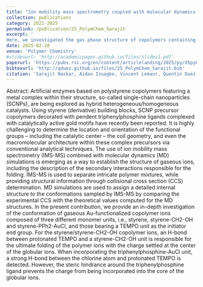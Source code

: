 ```yaml
---
title: "Ion mobility mass spectrometry coupled with molecular dynamics simulations: in-depth structural analysis of polystyrene-based Au-containing copolymers"
collection: publications
category: 2021-2025
permalink: /publication/25_PolymChem_Sarajit
excerpt: '
Here, we investigated the gas phase structure of copolymers containing styrene, stryene alcohol and styrene-PPh2-AuCl moities.'
date: 2025-02-28
venue: 'Polymer Chemistry'
#slidesurl: 'http://academicpages.github.io/files/slides1.pdf'
paperurl: 'https://pubs.rsc.org/en/content/articlelanding/2025/py/d5py00194c'
bibtexurl: 'http://qduez.github.io/files/25_PolymChem_Sarajit.bib'
citation: 'Sarajit Naskar, Aidan Izuagbe, Vincent Lemaur, Quentin Duez, Andrea Minoia, Julien De Winter, Stephen J. Blanksby, Jérôme Cornil, Christopher Barner-Kowollik, and Pascal Gerbaux. (2025). &quot; Ion mobility mass spectrometry coupled with molecular dynamics simulations: in-depth structural analysis of polystyrene-based Au-containing copolymers.&quot; <i>Polymer Chemistry</i>. 16(18), 2143–2153.'
---
```


Abstract:
Artificial enzymes based on polystyrene copolymers featuring a metal complex within their structure, so-called single-chain nanoparticles (SCNPs), are being explored as hybrid heterogeneous/homogeneous catalysts. Using styrene (derivative) building blocks, SCNP precursor copolymers decorated with pendent triphenylphosphine ligands complexed with catalytically active gold motifs have recently been reported. It is highly challenging to determine the location and orientation of the functional groups – including the catalytic center – the coil geometry, and even the macromolecular architecture within these complex precursors via conventional analytical techniques. The use of ion mobility mass spectrometry (IMS-MS) combined with molecular dynamics (MD) simulations is emerging as a way to establish the structure of gaseous ions, including the description of the secondary interactions responsible for the folding. IMS-MS is used to separate intricate polymer mixtures, while providing structural information through collisional cross section (CCS) determination. MD simulations are used to assign a detailed internal structure to the conformations sampled by IMS-MS by comparing the experimental CCS with the theoretical values computed for the MD structures. In the present contribution, we provide an in-depth investigation of the conformation of gaseous Au-functionalized copolymer ions composed of three different monomer units, i.e., styrene, styrene-CH2-OH and styrene-PPh2-AuCl, and those bearing a TEMPO unit as the initiator end group. For the styrene/styrene-CH2-OH copolymer ions, an H-bond between protonated TEMPO and a styrene-CH2-OH unit is responsible for the ultimate folding of the polymer ions with the charge settled at the center of the globular ions. When incorporating the triphenylphosphine-AuCl unit, a strong H-bond between the chlorine atom and protonated TEMPO is detected. However, the steric hindrance around the triphenylphosphine ligand prevents the charge from being incorporated into the core of the globular ions.
